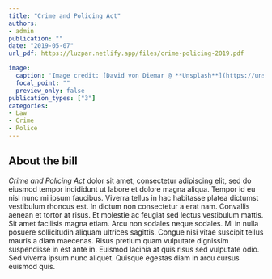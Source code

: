 ```yaml
---
title: "Crime and Policing Act"
authors:
- admin
publication: ""
date: "2019-05-07"
url_pdf: https://luzpar.netlify.app/files/crime-policing-2019.pdf

image:
  caption: 'Image credit: [David von Diemar @ **Unsplash**](https://unsplash.com/photos/jM6Y2nhsAtk)'
  focal_point: ""
  preview_only: false
publication_types: ["3"]
categories: 
- Law
- Crime
- Police
---
```


## About the bill
*Crime and Policing Act* dolor sit amet, consectetur adipiscing elit, sed do eiusmod tempor incididunt ut labore et dolore magna aliqua. Tempor id eu nisl nunc mi ipsum faucibus. Viverra tellus in hac habitasse platea dictumst vestibulum rhoncus est. In dictum non consectetur a erat nam. Convallis aenean et tortor at risus. Et molestie ac feugiat sed lectus vestibulum mattis. Sit amet facilisis magna etiam. Arcu non sodales neque sodales. Mi in nulla posuere sollicitudin aliquam ultrices sagittis. Congue nisi vitae suscipit tellus mauris a diam maecenas. Risus pretium quam vulputate dignissim suspendisse in est ante in. Euismod lacinia at quis risus sed vulputate odio. Sed viverra ipsum nunc aliquet. Quisque egestas diam in arcu cursus euismod quis. 
